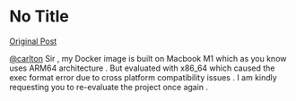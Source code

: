 # No Title

[Original Post](https://discourse.onlinedegree.iitm.ac.in/t/171141/20)

<p><a class="mention" href="/u/carlton">@carlton</a> Sir , my Docker image is built on Macbook M1 which as you know uses ARM64 architecture . But evaluated with x86_64 which caused the exec format error due to cross platform compatibility issues . I am kindly requesting you to re-evaluate the project once again .</p>